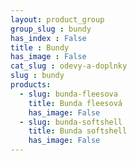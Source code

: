 ```yaml
---
layout: product_group
group_slug : bundy
has_index : False
title : Bundy
has_image : False
cat_slug : odevy-a-doplnky
slug : bundy
products:
  - slug: bunda-fleesova
    title: Bunda fleesová
    has_image: False
  - slug: bunda-softshell
    title: Bunda softshell
    has_image: False
---
```


